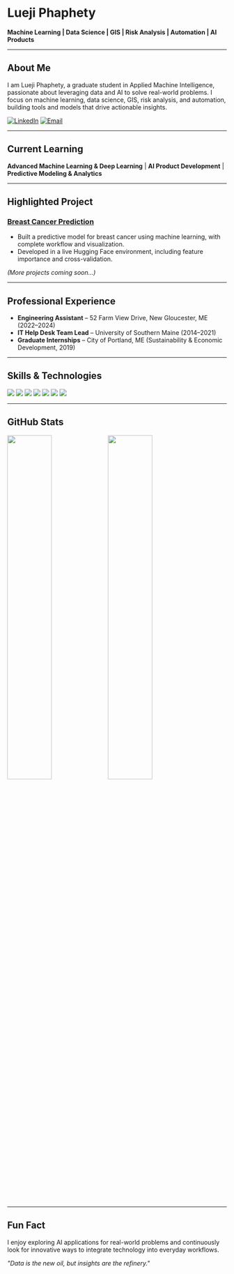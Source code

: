 # Lueji Phaphety

**Machine Learning | Data Science | GIS | Risk Analysis | Automation | AI Products**

---

## About Me
I am Lueji Phaphety, a graduate student in Applied Machine Intelligence, passionate about leveraging data and AI to solve real-world problems. I focus on machine learning, data science, GIS, risk analysis, and automation, building tools and models that drive actionable insights.  

[![LinkedIn](https://img.shields.io/badge/LinkedIn-0077B5?style=for-the-badge&logo=linkedin&logoColor=white)](https://www.linkedin.com/in/lueji-phaphety)
[![Email](https://img.shields.io/badge/Email-D14836?style=for-the-badge&logo=gmail&logoColor=white)](mailto:lphaphety.ai@gmail.com)

---

## Current Learning
**Advanced Machine Learning & Deep Learning** | **AI Product Development** | **Predictive Modeling & Analytics**

---

## Highlighted Project
### [Breast Cancer Prediction](https://huggingface.co/spaces/phaphety2025/BreastCancerPred)
- Built a predictive model for breast cancer using machine learning, with complete workflow and visualization.  
- Developed in a live Hugging Face environment, including feature importance and cross-validation.  

*(More projects coming soon…)*  

---

## Professional Experience
- **Engineering Assistant** – 52 Farm View Drive, New Gloucester, ME (2022–2024)  
- **IT Help Desk Team Lead** – University of Southern Maine (2014–2021)  
- **Graduate Internships** – City of Portland, ME (Sustainability & Economic Development, 2019)  

---

## Skills & Technologies
<p align="left">
<img src="https://img.shields.io/badge/Python-3776AB?style=for-the-badge&logo=python&logoColor=white" />
<img src="https://img.shields.io/badge/PyTorch-EE4C2C?style=for-the-badge&logo=pytorch&logoColor=white" />
<img src="https://img.shields.io/badge/TensorFlow-FF6F00?style=for-the-badge&logo=tensorflow&logoColor=white" />
<img src="https://img.shields.io/badge/FastAPI-009688?style=for-the-badge&logo=fastapi&logoColor=white" />
<img src="https://img.shields.io/badge/Git-F05032?style=for-the-badge&logo=git&logoColor=white" />
<img src="https://img.shields.io/badge/SQL-4479A1?style=for-the-badge&logo=sql&logoColor=white" />
<img src="https://img.shields.io/badge/GIS-4CAF50?style=for-the-badge&logo=esri&logoColor=white" />
</p>

---

## GitHub Stats
<p align="left">
<img src="https://github-readme-stats.vercel.app/api?username=lueji-ai&show_icons=true&theme=default" width="45%" />
<img src="https://github-readme-stats.vercel.app/api/top-langs/?username=lueji-ai&layout=compact&theme=default" width="45%" />
</p>

---

## Fun Fact
I enjoy exploring AI applications for real-world problems and continuously look for innovative ways to integrate technology into everyday workflows.  

*"Data is the new oil, but insights are the refinery."*
